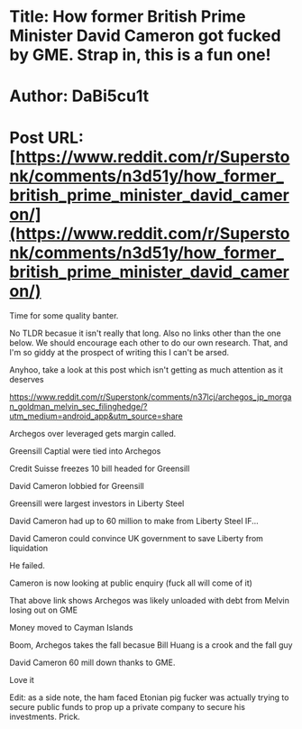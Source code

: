 # Title: How former British Prime Minister David Cameron got fucked by GME. Strap in, this is a fun one!
# Author: DaBi5cu1t
# Post URL: [https://www.reddit.com/r/Superstonk/comments/n3d51y/how_former_british_prime_minister_david_cameron/](https://www.reddit.com/r/Superstonk/comments/n3d51y/how_former_british_prime_minister_david_cameron/)


Time for some quality banter.

No TLDR becasue it isn't really that long. Also no links other than the one below. We should encourage each other to do our own research. That, and I'm so giddy at the prospect of writing this I can't be arsed.

Anyhoo, take a look at this post which isn't getting as much attention as it deserves

https://www.reddit.com/r/Superstonk/comments/n37lcj/archegos_jp_morgan_goldman_melvin_sec_filinghedge/?utm_medium=android_app&utm_source=share

Archegos over leveraged gets margin called.

Greensill Captial were tied into Archegos

Credit Suisse freezes 10 bill headed for Greensill

David Cameron lobbied for Greensill

Greensill were largest investors in Liberty Steel

David Cameron had up to 60 million to make from Liberty Steel IF...

David Cameron could convince UK government to save Liberty from liquidation

He failed.

Cameron is now looking at public enquiry (fuck all will come of it)

That above link shows Archegos was likely unloaded with debt from Melvin losing out on GME

Money moved to Cayman Islands

Boom, Archegos takes the fall becasue Bill Huang is a crook and the fall guy

David Cameron 60 mill down thanks to GME.

Love it

Edit: as a side note, the ham faced Etonian pig fucker was actually trying to secure public funds to prop up a private company to secure his investments. Prick.